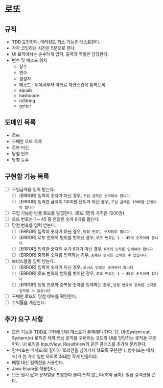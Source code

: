 # 로또

## 규칙

- TDD 도전한다. 어려워도 최소 기능은 테스트한다.
- 각자 코딩하는 시간은 5분으로 한다.
- UI 로직에서는 순수하게 입력, 출력의 역할만 담당한다.
- 변수 및 메소드 위치
    - 상수
    - 변수
    - 생성자
    - 메소드 : 위에서부터 아래로 자연스럽게 읽히도록
    - equals
    - hashcode
    - toString
    - getter

## 도메인 목록

- 로또
- 구매한 로또 목록
- 로또 머신
- 당첨 번호
- 당첨 등수

## 구현할 기능 목록

- [ ] 구입금액을 입력 받는다.
    - [ ] [ERROR] 입력이 숫자가 아닌 경우, `구입 금액은 숫자여야 합니다`
    - [ ] [ERROR] 입력한 금액이 1000원 단위가 아닌 경우, `구입 금액은 1000원 단위여야 합니다`
- [ ] 구입 가능한 만큼 로또를 발급한다. (로또 1장의 가격은 1000원)
- [ ] 로또 번호는 1 ~ 45 중 랜덤한 숫자 6개를 뽑는다.
- [ ] 당첨 번호를 입력 받는다.
    - [ ] [ERROR] 입력이 숫자가 아닌 경우, `당첨 번호는 숫자여야 합니다`
    - [ ] [ERROR] 로또 번호의 범위를 벗어난 경우, `로또 번호는 1 ~ 45의 숫자여야 합니다`
    - [ ] [ERROR] 입력한 숫자의 수가 6개가 아닌 경우, `6개의 숫자를 입력해야 합니다`
    - [ ] [ERROR] 중복된 숫자를 입력하는 경우, `중복된 숫자를 입력할 수 없습니다`
- [ ] 보너스볼을 입력 받는다.
    - [ ] [ERROR] 입력이 숫자가 아닌 경우, `보너스 번호는 숫자여야 합니다`
    - [ ] [ERROR] 로또 번호의 범위를 벗어난 경우, `로또 번호는 1 ~ 45의 숫자여야 합니다`
    - [ ] [ERROR] 당첨 번호와 중복된 숫자를 입력하는 경우, `당첨 번호와 중복된 숫자를 입력할 수 없습니다`
- [ ] 구매한 로또의 당첨 여부를 확인한다.
- [ ] 수익률을 계산한다.

## 추가 요구 사항

- 모든 기능을 TDD로 구현해 단위 테스트가 존재해야 한다. 단, UI(System.out, System.in) 로직은 제외 핵심 로직을 구현하는 코드와 UI를 담당하는 로직을 구분한다. UI 로직을
  InputView, ResultView와 같은 클래스를 추가해 분리한다.
- 함수(또는 메서드)의 길이가 10라인을 넘어가지 않도록 구현한다. 함수(또는 메서드)가 한 가지 일만 하도록 최대한 작게 만들어라.
- 배열 대신 컬렉션을 사용한다.
- Java Enum을 적용한다.
- 모든 원시 값과 문자열을 포장한다 줄여 쓰지 않는다(축약 금지). 일급 컬렉션을 쓴다.